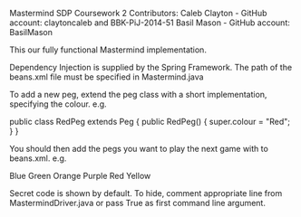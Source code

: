 Mastermind
SDP Coursework 2
Contributors:
Caleb Clayton - GitHub account: claytoncaleb and BBK-PiJ-2014-51
Basil Mason - GitHub account: BasilMason


This our fully functional Mastermind implementation.

Dependency Injection is supplied by the Spring Framework. The path of the beans.xml file must be specified in Mastermind.java

To add a new peg, extend the peg class with a short implementation, specifying the colour.
e.g.

public class RedPeg extends Peg {
	public RedPeg() {
		super.colour = "Red";
	}
}


You should then add the pegs you want to play the next game with to beans.xml.
e.g.

<property name="pegList">
    <list>
       <value>Blue</value>
       <value>Green</value>
       <value>Orange</value>
       <value>Purple</value>
       <value>Red</value>
       <value>Yellow</value>
    </list>
</property>

Secret code is shown by default. To hide, comment appropriate line from MastermindDriver.java or pass True as first command line argument.
